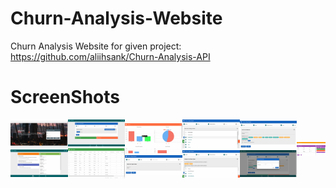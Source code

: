 # Churn-Analysis-Website

Churn Analysis Website for given project: https://github.com/aliihsank/Churn-Analysis-API

# ScreenShots
<p class="vertical-center">
  <img src="https://github.com/ahmsay/Churn-Analysis-Website/blob/master/screenshots/ss0.PNG" width="430">
  <img src="https://github.com/ahmsay/Churn-Analysis-Website/blob/master/screenshots/ss1.PNG" width="430">
</p>
<p class="vertical-center">
  <img src="https://github.com/ahmsay/Churn-Analysis-Website/blob/master/screenshots/ss2.PNG" width="430">
  <img src="https://github.com/ahmsay/Churn-Analysis-Website/blob/master/screenshots/ss3.PNG" width="430">
</p>
<p class="vertical-center">
  <img src="https://github.com/ahmsay/Churn-Analysis-Website/blob/master/screenshots/ss4.PNG" width="430">
  <img src="https://github.com/ahmsay/Churn-Analysis-Website/blob/master/screenshots/ss5.PNG" width="430">
</p>
<p class="vertical-center">
  <img src="https://github.com/ahmsay/Churn-Analysis-Website/blob/master/screenshots/ss6.PNG" width="430">
  <img src="https://github.com/ahmsay/Churn-Analysis-Website/blob/master/screenshots/ss7.PNG" width="430">
</p>
<p class="vertical-center">
  <img src="https://github.com/ahmsay/Churn-Analysis-Website/blob/master/screenshots/ss8.PNG" width="430">
  <img src="https://github.com/ahmsay/Churn-Analysis-Website/blob/master/screenshots/ss9.PNG" width="430">
</p>
<p class="vertical-center">
  <img src="https://github.com/ahmsay/Churn-Analysis-Website/blob/master/screenshots/ss10.PNG" width="430">
</p>

<style>
.vertical-center
{
 display: table-cell;
 float: none;
 vertical-align: middle;
}
</style>